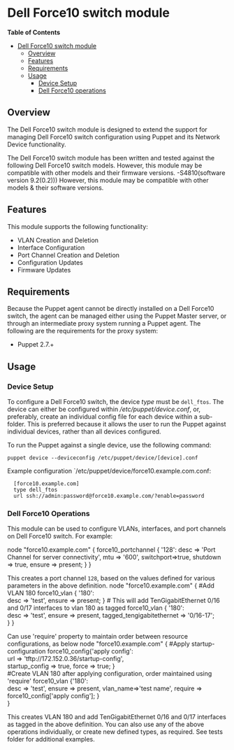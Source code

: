 # Dell Force10 switch module

**Table of Contents**

- [Dell Force10 switch module](#Dell-Force10-switch-module)
	- [Overview](#overview)
	- [Features](#features)
	- [Requirements](#requirements)
	- [Usage](#usage)
		- [Device Setup](#device-setup)
		- [Dell Force10 operations](#Dell-Force10-operations)

## Overview
The Dell Force10 switch module is designed to extend the support for managing Dell Force10 switch configuration using Puppet and its Network Device functionality.

The Dell Force10 switch module has been written and tested against the following Dell Force10 switch models. However, this module may be compatible with other models and 
their firmware versions.
-S4810(software version 9.2(0.2))) 
However, this module may be compatible with other models & their software versions.


## Features
This module supports the following functionality:

 * VLAN Creation and Deletion
 * Interface Configuration
 * Port Channel Creation and Deletion
 * Configuration Updates
 * Firmware Updates

## Requirements
Because the Puppet agent cannot be directly installed on a Dell Force10 switch, the agent can be managed either using the Puppet Master server,
or through an intermediate proxy system running a Puppet agent. The following are the requirements for the proxy system:

 * Puppet 2.7.+

## Usage

### Device Setup
To configure a Dell Force10 switch, the device *type* must be `dell_ftos`.
The device can either be configured within */etc/puppet/device.conf*, or, preferably, create an individual config file for each device within a sub-folder.
This is preferred because it allows the user to run the Puppet against individual devices, rather than all devices configured.

To run the Puppet against a single device, use the following command:

    puppet device --deviceconfig /etc/puppet/device/[device].conf

Example configuration `/etc/puppet/device/force10.example.com.conf:

      [force10.example.com]
      type dell_ftos
      url ssh://admin:password@force10.example.com/?enable=password

### Dell Force10 Operations
This module can be used to configure VLANs, interfaces, and port channels on Dell Force10 switch.
For example: 

node "force10.example.com" {
    force10_portchannel { '128':
      desc     => 'Port Channel for server connectivity',
      mtu      => '600',
	  switchport=>true,
      shutdown => true,
      ensure   => present;
    }
  }

This creates a port channel `128`, based on the values defined for various parameters in the above definition.
node "force10.example.com" {
	#Add VLAN 180
	force10_vlan {
	  '180':    	
		desc     => 'test',
		ensure => present;
	}
	# This will add TenGigabitEthernet 0/16 and 0/17 interfaces to vlan 180 as tagged
	force10_vlan {
	  '180':    	
		desc     => 'test',
		ensure => present, 
		tagged_tengigabitethernet => '0/16-17';    
	}
}

Can use 'require' property to maintain order between resource configurations, as below
node "force10.example.com" {
	#Apply startup-configuration
	force10_config{'apply config':    	
    url     => 'tftp://172.152.0.36/startup-config',    
    startup_config => true,
    force	=>	true; 
	}	
	#Create VLAN 180 after applying configuration, order maintained using 'require'
	force10_vlan {'180':    	
    desc     => 'test',
    ensure => present, 
    vlan_name=>'test name', 
    require => force10_config['apply config']; 
	}	
}


This creates VLAN 180 and add TenGigabitEthernet 0/16 and 0/17 interfaces as tagged in the above definition.
You can also use any of the above operations individually, or create new defined types, as required. See tests folder for additional examples.

